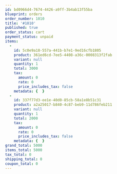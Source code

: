 ```yaml
---
id: bd0966d4-7674-4426-a9ff-3b4ab13f55ba
blueprint: orders
order_number: 1010
title: '#1010'
published: true
order_status: cart
payment_status: unpaid
items:
  -
    id: 5c0e9a18-557a-441b-b7e1-9ed16cfb1805
    product: 361ed6cd-7ee5-4408-a36c-0008313f2fab
    variant: null
    quantity: 1
    total: 3000
    tax:
      amount: 0
      rate: 0
      price_includes_tax: false
    metadata: {  }
  -
    id: 337f77d3-ee1e-40d0-85cb-58a1e8b51c31
    product: a2a25017-b840-4c87-beb9-11d786feb211
    variant: null
    quantity: 1
    total: 2000
    tax:
      amount: 0
      rate: 0
      price_includes_tax: false
    metadata: {  }
grand_total: 5000
items_total: 5000
tax_total: 0
shipping_total: 0
coupon_total: 0
---
```

